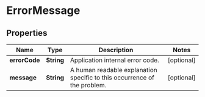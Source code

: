 

# ErrorMessage

## Properties

| Name | Type | Description | Notes |
| ------------ | ------------- | ------------- | ------------- |
| **errorCode** | **String** | Application internal error code.  |  [optional] |
| **message** | **String** | A human readable explanation specific to this occurrence of the problem.  |  [optional] |


